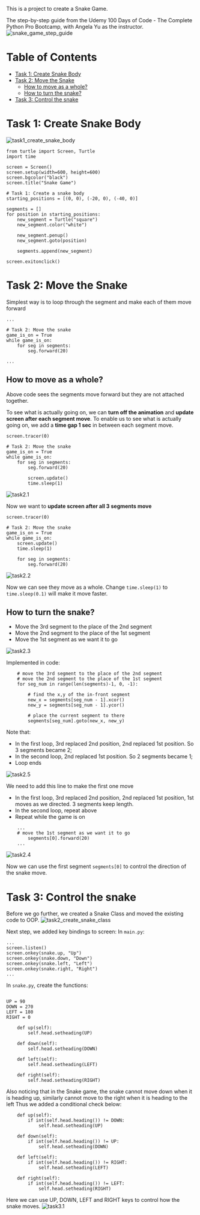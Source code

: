 This is a project to create a Snake Game.

The step-by-step guide from the Udemy 100 Days of Code - The Complete Python Pro Bootcamp, with Angela Yu as the instructor.
![snake_game_step_guide](pictures/snake_game_step_guide.png)

# Table of Contents
<!-- TOC -->
* [Task 1: Create Snake Body](#task-1-create-snake-body)
* [Task 2: Move the Snake](#task-2-move-the-snake)
  * [How to move as a whole?](#how-to-move-as-a-whole)
  * [How to turn the snake?](#how-to-turn-the-snake)
* [Task 3: Control the snake](#task-3-control-the-snake)
<!-- TOC -->

# Task 1: Create Snake Body
![task1_create_snake_body](pictures/task1_create_snake_body.png)

```commandline
from turtle import Screen, Turtle
import time

screen = Screen()
screen.setup(width=600, height=600)
screen.bgcolor("black")
screen.title("Snake Game")

# Task 1: Create a snake body
starting_positions = [(0, 0), (-20, 0), (-40, 0)]

segments = []
for position in starting_positions:
    new_segment = Turtle("square")
    new_segment.color("white")

    new_segment.penup()
    new_segment.goto(position)

    segments.append(new_segment)

screen.exitonclick()
```

# Task 2: Move the Snake

Simplest way is to loop through the segment and make each of them move forward
```commandline
...

# Task 2: Move the snake
game_is_on = True
while game_is_on:
    for seg in segments:
        seg.forward(20)

...
```

## How to move as a whole?

Above code sees the segments move forward but they are not attached together.

To see what is actually going on, we can **turn off the animation** and **update screen after each segment move**. 
To enable us to see what is actually going on, we add a **time gap 1 sec** in between each segment move.
```commandline
screen.tracer(0)

# Task 2: Move the snake
game_is_on = True
while game_is_on:
    for seg in segments:
        seg.forward(20)
        
        screen.update()
        time.sleep(1)
```
![task2.1](gifs/snake_game_task_2.1.gif)

Now we want to **update screen after all 3 segments move**
```commandline
screen.tracer(0)

# Task 2: Move the snake
game_is_on = True
while game_is_on:
    screen.update()
    time.sleep(1)
    
    for seg in segments:
        seg.forward(20)

```
![task2.2](gifs/snake_game_task_2.2.gif)

Now we can see they move as a whole. Change `time.sleep(1)` to `time.sleep(0.1)` will make it move faster.

## How to turn the snake?
- Move the 3rd segment to the place of the 2nd segment
- Move the 2nd segment to the place of the 1st segment
- Move the 1st segment as we want it to go

![task2.3](gifs/snake_game_task_2.3.gif)

Implemented in code:
```commandline
    # move the 3rd segment to the place of the 2nd segment
    # move the 2nd segment to the place of the 1st segment
    for seg_num in range(len(segments)-1, 0, -1):
    
        # find the x,y of the in-front segment
        new_x = segments[seg_num - 1].xcor()
        new_y = segments[seg_num - 1].ycor()
        
        # place the current segment to there
        segments[seg_num].goto(new_x, new_y)

```

Note that:
- In the first loop, 3rd replaced 2nd position, 2nd replaced 1st position. So 3 segments became 2;
- In the second loop, 2nd replaced 1st position. So 2 segments became 1;
- Loop ends

![task2.5](gifs/snake_game_task_2.5.gif)

We need to add this line to make the first one move
- In the first loop, 3rd replaced 2nd position, 2nd replaced 1st position, 1st moves as we directed. 3 segments keep length.
- In the second loop, repeat above
- Repeat while the game is on

```commandline
    ...
    # move the 1st segment as we want it to go
        segments[0].forward(20)
    ...
```

![task2.4](gifs/snake_game_task_2.4.gif)

Now we can use the first segment `segments[0]` to control the direction of the snake move.


# Task 3: Control the snake
Before we go further, we created a Snake Class and moved the existing code to OOP.
![task2_create_snake_class](pictures/task3_create_snake_class.png)

Next step, we added key bindings to screen:
In `main.py`:
```commandline
...
screen.listen()
screen.onkey(snake.up, "Up")
screen.onkey(snake.down, "Down")
screen.onkey(snake.left, "Left")
screen.onkey(snake.right, "Right")
...
```

In `snake.py`, create the functions:
```commandline

UP = 90
DOWN = 270
LEFT = 180
RIGHT = 0

    def up(self):
        self.head.setheading(UP)

    def down(self):
        self.head.setheading(DOWN)

    def left(self):
        self.head.setheading(LEFT)

    def right(self):
        self.head.setheading(RIGHT)
```

Also noticing that in the Snake game, the snake cannot move down when it is heading up, similarly cannot move to the right when it is heading to the left
Thus we added a conditional check below:
```commandline
    def up(self):
        if int(self.head.heading()) != DOWN:
            self.head.setheading(UP)

    def down(self):
        if int(self.head.heading()) != UP:
            self.head.setheading(DOWN)

    def left(self):
        if int(self.head.heading()) != RIGHT:
            self.head.setheading(LEFT)

    def right(self):
        if int(self.head.heading()) != LEFT:
            self.head.setheading(RIGHT)
```
Here we can use UP, DOWN, LEFT and RIGHT keys to control how the snake moves.
![task3.1](gifs/snake_game_task_3.1_key_control.gif)